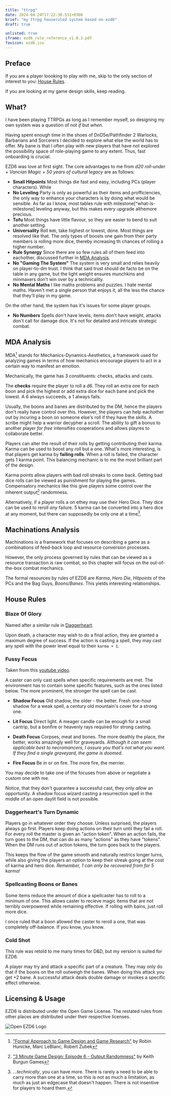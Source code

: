 ```yaml
---
title: "ttrpg"
date: 2024-04-24T17:22:30.531+0300
brief: "my ttrpg houseruled system based on ezd6" 
draft: true

unlisted: true
iframe: ezd6_rule_reference_v1.0.3.pdf
favicon: ezd6.ico
---
```


## Preface

If you are a player loooking to play with me, skip to the only section of interest to you: [House Rules](#house-rules).

If you are looking at my game design skills, keep reading.

## What?

I have been playing TTRPGs as long as I remember myself, so designing my own system was a question of not *if* but *when*.

Having spent enough time in the shoes of DnD5e/Pathfinder 2 Warlocks, Barbarians and Sorcerers I decided to explore what else the world has to offer. My bane is that I often play with new players that have not explored the possibility space of role-playing game to any extent. Thus, fast onboarding is crucial.

EZD6 was love at first sight. The core advantages to me from *d20 roll-under + Vancian Magic + 50 years of cultural legacy* are as follows:

* **Small Hitpoints** Most things die fast and easy, including PCs (player characters). While 
* **No Leveling** Party is only as powerful as their items and profficiencies, the only way to enhance your characters is by doing what would be sensible. As far as I know, most tables rule with milestone[^what-is-milestone] leveling anyway, but this makes every upgrade althemore precious.
* **Tofu** Most things have little flavour, so they are easier to bend to suit another setting.
* **Universality** Roll `Nd6`, take highest or lowest, done. Most things are resolved like that. The only types of boosts one gain from their party members is rolling more dice, thereby increasing th chances of rolling a higher number.
* **Rule Synergy** Since there are so few rules all of them feed into eachother, discussed further in [MDA Analysis](#mda-analysis). 
* **No "Gaming The System"** The system is very small and relies heavily on player-to-dm trust. I think that said trust should de facto be on the table in any game, but the light weight ensures munchkins and minmaxers don't win over by a technicality.
* **No Mental Maths** I like maths problems and puzzles. I hate mental maths. Haven't met a single person that enjoys it, all the less the chance that they'll play in my game.

On the other hand, the system has it's issues for some player groups.

* **No Numbers** Spells don't have levels, items don't have weight, attacks don't call for damage dice. It's not for detailed and intricate strategic combat.

## MDA Analysis

MDA[^mda] stands for Mechanics-Dynamics-Aesthetics, a framework used for analyzing games in terms of how mechanics encourage players to act in a certain way to manifest an emotion.

Mechanically, the game has 3 constituents: checks, attacks and casts. 

The **checks** require the player to roll a d6. They roll an extra one for each boon and pick the highest or add extra dice for each bane and pick the lowest. A 6 always succeeds, a 1 always fails.

Usually, the boons and banes are distributed by the DM, hence the players don't really have control over this. However, the players can help eachother out by incuring a boon on someone else's roll if they have the skills. A scribe might help a warrior decypher a scroll. The ability to gift a bonus to another player *for free* intensifies cooperations and allows playres to collaborate better.

Players can alter the result of their rolls by getting contributing their karma. Karma can be used to boost any roll but a one. What's more interesting, is that players get karma by **failing rolls**. When a roll is failed, the character gets 1 karma point. This balancing mechanic is to me the most brilliant part of the design.

Karma points allow players with bad roll streaks to come back. Getting bad dice rolls can be viewed as punishment for playing the games. Compensatory mechanics like this give players some control over the inherent output[^output-randomness] randomness.

Alternatively, if a player rolls a on ethey may use their Hero Dice. They dice can be used to reroll *any* failure. 5 karma can be converted into a hero dice at any moment, but there can supposedly be only one at a time[^one-hero-dice]. 

## Machinations Analysis

Machinations is a framework that focuses on describing a game as a combinations of feed-back loop and resource conversion processes.

However, the only process governed by rules that can be viewed as a resource transaction is raw combat, so this chapter will focus on the out-of-the-box combat mechanics.

The formal resources by rules of EZD6 are *Karma*, *Hero Die*, *Hitpoints* of the PCs and the Bag Guys, *Boons*/*Banes*. This yields interesting relationships.

## House Rules 

### Blaze Of Glory

Named after a similar rule in [Daggerheart](https://daggerheart.org/rules).

Upon death, a character may wish to do a final action, they are granted a maximum degree of success. If the action is casting a spell, they may cast any spell with the power level equal to their `karma + 1`.

### Fussy Focus

Taken from this [youtube video](https://youtu.be/bZheDgXE5F0?si=SQn_aUCAbRTxHxZJ).

A caster can only cast spells when specific requirements are met. The environment has to contain some specific features, such as the ones listed below. The more prominent, the stronger the spell can be cast.

* **Shadow Focus** Old shadow, the older - the better. Fresh one-hour shadow for a weak spell, a century old mountain's cover for a strong one.

* **Lit Focus** Direct light. A meager candle can be enough for a small cantrip, but a bonfire or heavenly rays required for strong casting.

* **Death Focus** Corpses, meat and bones. The more deathly the place, the better, works amazingly well for graveyards. *Although it can seem applicable best to necromancers, I assure you that's not what you want. If they find a single graveyard, the game is doomed.*

* **Fire Focus** Be in or on fire. The more fire, the merrier.

You may decide to take one of the focuses from above or negotiate a custom one with me.

Notice, that they don't guarantee a successful cast, they only *allow* an opportunity. A shadow focus wizard casting a resurrection spell in the middle of an open daylit field is not possible.

### Daggerheart's Turn Dynamic

Players go in whatever order they choose. Unless surprised, the players always go first. Players keep doing actions on their turn until they fail a roll. For every roll the master is given an "action token". When an action fails, the turn goes to the DM, that can do as many "actions" as they have "tokens". When the DM runs out of action tokens, the turn goes back to the players.

This keeps the flow of the game smooth and naturally restrics longer turns, while also giving the players an option to keep their streak going at the cost of karma and hero dice. *Remember, 1 can only be recovered from for 5 karma!*

### Spellcasting Boons or Banes

Some items reduce the amount of dice a spellcaster has to roll to a minimum of one. This allows caster to recieve magic items that are not terribly overpowered while remaining effective. If rolling with bains, just roll more dice.

I once ruled that a boon allowed the caster to reroll a one, that was completely off-balance. If you know, you know. 

### Cold Shot

This rule was retold to me many times for D&D, but my version is suited for EZD6.

A player may try and attack a specific part of a creature. They may only do that if the boons on the roll outweigh the banes. When doing this attack you get +2 bane. A successful attack deals double damage or invokes a specific effect otherwise.

## Licensing & Usage

EZD6 is distributed under the Open Game License. The restated rules from other places are distributed under their respective licenses.

![Open EZD6 Logo](open-ezd6-logo-color.png)

[^mda]: ["Formal Approach to Game Design and Game Research"](https://users.cs.northwestern.edu/~hunicke/MDA.pdf) by Robin Hunicke, Marc LeBlanc, Robert Zubek
[^output-randomness]: ["3 Minute Game Design: Episode 6 - Output Randomness"](https://www.youtube.com/watch?v=2qfFEP_-LkI) by Keith Burgun Games
[^one-hero-dice]: ...*technically*, you can have more. There is rarely a need to be able to carry more than one at a time, so this is not as much a limitation, as much as just an edgecase that doesn't happen. There is not insentive for players to hoard them.
[^milestone]: Party levels up whenever the master says they level up. As opposed to leveling based on experience points. Usually preferred, since allows a finer control over character growth.
